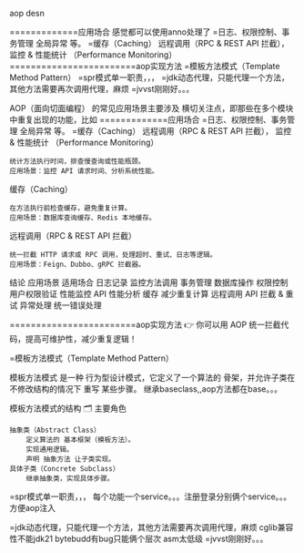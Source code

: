 aop desn



=============应用场合
感觉都可以使用anno处理了
=日志、权限控制、事务管理  全局异常 等。
=缓存（Caching）  远程调用（RPC & REST API 拦截）， 监控 & 性能统计
（Performance Monitoring）
========================aop实现方法
=模板方法模式（Template Method Pattern）
=spr模式单一职责，，，
=jdk动态代理，只能代理一个方法，其他方法需要再次调用代理，麻烦
=jvvst刚刚好。。。



AOP（面向切面编程） 的常见应用场景主要涉及 横切关注点，即那些在多个模块中重复出现的功能，比如
=============应用场合
=日志、权限控制、事务管理  全局异常 等。
=缓存（Caching）  远程调用（RPC & REST API 拦截）， 监控 & 性能统计
（Performance Monitoring）

    统计方法执行时间，排查慢查询或性能瓶颈。
    应用场景：监控 API 请求时间、分析系统性能。


缓存（Caching）

    在方法执行前检查缓存，避免重复计算。
    应用场景：数据库查询缓存、Redis 本地缓存。


远程调用（RPC & REST API 拦截）

    统一拦截 HTTP 请求或 RPC 调用，处理超时、重试、日志等逻辑。
    应用场景：Feign、Dubbo、gRPC 拦截器。


结论
应用场景	适用场合
日志记录	监控方法调用
事务管理	数据库操作
权限控制	用户权限验证
性能监控	API 性能分析
缓存	减少重复计算
远程调用	API 拦截 & 重试
异常处理	统一错误处理

========================aop实现方法
👉 你可以用 AOP 统一拦截代码，提高可维护性，减少重复逻辑！ 

=模板方法模式（Template Method Pattern）

模板方法模式 是一种 行为型设计模式，它定义了一个算法的 骨架，并允许子类在不修改结构的情况下 重写 某些步骤。
继承baseclass,,aop方法都在base。。。

模板方法模式的结构
🗂 主要角色

    抽象类（Abstract Class）
        定义算法的 基本框架（模板方法）。
        实现通用逻辑。
        声明 抽象方法 让子类实现。
    具体子类（Concrete Subclass）
        继承抽象类，实现具体步骤。

=spr模式单一职责，，，
每个功能一个service。。。注册登录分别俩个service。。。方便aop注入


=jdk动态代理，只能代理一个方法，其他方法需要再次调用代理，麻烦
cglib兼容性不能jdk21
bytebudd有bug只能俩个层次
asm太低级
=jvvst刚刚好。。。

